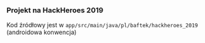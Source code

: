 ### Projekt na HackHeroes 2019

Kod źródłowy jest w `app/src/main/java/pl/baftek/hackheroes_2019` (androidowa konwencja)
